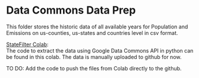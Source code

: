 # Data Commons Data Prep

This folder stores the historic data of all available years for Population and Emissions on us-counties, us-states and countries level in csv format.

[StateFilter Colab](https://colab.research.google.com/drive/1riRnKUGNGkJZOU6qJoznAxjySInQjnFQ?usp=sharing):  
The code to extract the data using Google Data Commons API in python can be found in this colab.
The data is manually uploaded to github for now.

TO DO: Add the code to push the files from Colab directly to the github.
